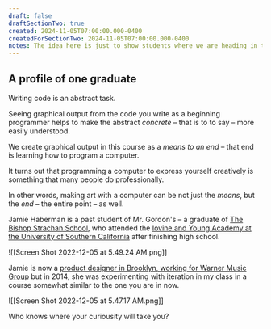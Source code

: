 ```yaml
---
draft: false
draftSectionTwo: true
created: 2024-11-05T07:00:00.000-0400
createdForSectionTwo: 2024-11-05T07:00:00.000-0400
notes: The idea here is just to show students where we are heading in this module. Encourage them to review the posters on the wall outside room 36 (actually, can take a "mini field-trip" over there to take a look).
---
```

## A profile of one graduate

Writing code is an abstract task.

Seeing graphical output from the code you write as a beginning programmer helps to make the abstract *concrete* – that is to to say – more easily understood.

We create graphical output in this course as a *means to an end* – that end is learning how to program a computer.

It turns out that programming a computer to express yourself creatively is something that many people do professionally.

In other words, making art with a computer can be not just the *means*, but the *end* – the entire point – as well.

Jamie Haberman is a past student of Mr. Gordon's – a graduate of [The Bishop Strachan School](https://www.bss.on.ca), who attended the [Iovine and Young Academy at the University of Southern California](https://iovine-young.usc.edu/discover/founders) after finishing high school.

![[Screen Shot 2022-12-05 at 5.49.24 AM.png]]

Jamie is now a [product designer in Brooklyn, working for Warner Music Group](https://www.linkedin.com/in/jamie-haberman-482958114/) but in 2014, she was experimenting with iteration in my class in a course somewhat similar to the one you are in now.

![[Screen Shot 2022-12-05 at 5.47.17 AM.png]]

Who knows where your curiousity will take you?

